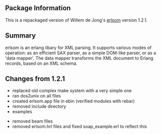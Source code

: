 Package Information
-------------------
This is a repackaged version of Willem de Jong's [erlsom](http://sourceforge.net/projects/erlsom) version 1.2.1.

Summary
-------
erlsom is an erlang libary for XML parsing. It supports various modes of operation: as an efficient SAX parser, as a simple DOM-like parser, or as a 'data mapper'. The data mapper transforms the XML document to Erlang records, based on an XML schema.

Changes from 1.2.1
------------------
* replaced old complex make system with a very simple one
* ran dos2unix on all files
* created erlsom.app file in ebin (verified modules with rebar)
* removed include directory
* examples
 + removed beam files
 + removed erlsom.hrl files and fixed soap_example.erl to reflect this

